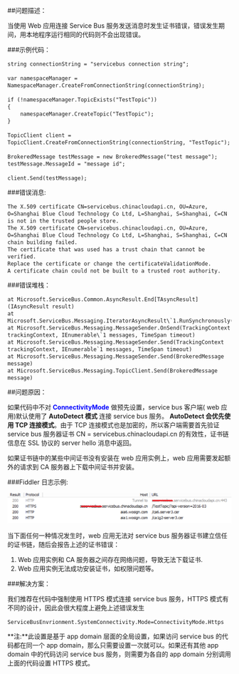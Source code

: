 ##问题描述：

当使用 Web 应用连接 Service Bus 服务发送消息时发生证书错误，错误发生期间，用本地程序运行相同的代码则不会出现错误。

###示例代码：
 
    string connectionString = "servicebus connection string";
    
    var namespaceManager = NamespaceManager.CreateFromConnectionString(connectionString);
    
    if (!namespaceManager.TopicExists("TestTopic"))
    {
        namespaceManager.CreateTopic("TestTopic");
    }
    
    TopicClient client = TopicClient.CreateFromConnectionString(connectionString, "TestTopic");
    
    BrokeredMessage testMessage = new BrokeredMessage("test message");
    testMessage.MessageId = "message id";
    
    client.Send(testMessage);
###错误消息:

	The X.509 certificate CN=servicebus.chinacloudapi.cn, OU=Azure, O=Shanghai Blue Cloud Technology Co Ltd, L=Shanghai, S=Shanghai, C=CN is not in the trusted people store. 
	The X.509 certificate CN=servicebus.chinacloudapi.cn, OU=Azure, O=Shanghai Blue Cloud Technology Co Ltd, L=Shanghai, S=Shanghai, C=CN chain building failed. 
	The certificate that was used has a trust chain that cannot be verified. 
	Replace the certificate or change the certificateValidationMode. 
	A certificate chain could not be built to a trusted root authority.

###错误堆栈：

	at Microsoft.ServiceBus.Common.AsyncResult.End[TAsyncResult](IAsyncResult result)
	at Microsoft.ServiceBus.Messaging.IteratorAsyncResult\`1.RunSynchronously()
	at Microsoft.ServiceBus.Messaging.MessageSender.OnSend(TrackingContext trackingContext, IEnumerable\`1 messages, TimeSpan timeout)
	at Microsoft.ServiceBus.Messaging.MessageSender.Send(TrackingContext trackingContext, IEnumerable`1 messages, TimeSpan timeout)
	at Microsoft.ServiceBus.Messaging.MessageSender.Send(BrokeredMessage message)
	at Microsoft.ServiceBus.Messaging.TopicClient.Send(BrokeredMessage message)

##问题原因：


如果代码中不对 **<font color=blue>ConnectivityMode</font>** 做预先设置，service bus 客户端( web 应用)默认使用了 **AutoDetect 模式** 连接 service bus 服务。 **AutoDetect 会优先使用 TCP 连接模式**。由于 TCP 连接模式也是加密的，所以客户端需要首先验证 service bus 服务器证书 CN = servicebus.chinacloudapi.cn 的有效性，证书链信息在 SSL 协议的 server hello 消息中返回。

如果证书链中的某些中间证书没有安装在 web 应用实例上，web 应用需要发起额外的请求到 CA 服务器上下载中间证书并安装。
 
###Fiddler 日志示例:

![Fiddler-log](media/aog-service-bus-troubleshoot-certificate-error/Fiddler-log.png "Fiddler-log")

当下面任何一种情况发生时，web 应用无法对 service bus 服务器证书建立信任的证书链，随后会报告上述的证书错误：

1. Web 应用实例和 CA 服务器之间存在网络问题，导致无法下载证书.
2. Web 应用实例无法成功安装证书，如权限问题等。


###解决方案：

我们推荐在代码中强制使用 HTTPS 模式连接 service bus 服务，HTTPS 模式有不同的设计，因此会很大程度上避免上述错误发生

	ServiceBusEnvrionment.SystemConnectivity.Mode=ConnectivityMode.Https

**注:**此设置是基于 app domain 层面的全局设置，如果访问 service bus 的代码都在同一个 app domain，那么只需要设置一次就可以。如果还有其他 app domain 中的代码访问 service bus 服务，则需要为各自的 app domain 分别调用上面的代码设置 HTTPS 模式。





